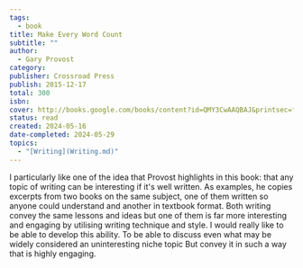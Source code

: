 ```yaml
---
tags:
  - book
title: Make Every Word Count
subtitle: ""
author:
  - Gary Provost
category: 
publisher: Crossroad Press
publish: 2015-12-17
total: 300
isbn: 
cover: http://books.google.com/books/content?id=QMY3CwAAQBAJ&printsec=frontcover&img=1&zoom=1&edge=curl&source=gbs_api
status: read
created: 2024-05-16
date-completed: 2024-05-29
topics:
  - "[Writing](Writing.md)"
---
```

I particularly like one of the idea that Provost highlights in this book: that any topic of writing can be interesting if it's well written. As examples, he copies excerpts from two books on the same subject, one of them written so anyone could understand and another in textbook format. Both writing convey the same lessons and ideas but one of them is far more interesting and engaging by utilising writing technique and style. I would really like to be able to develop this ability. To be able to discuss even what may be widely considered an uninteresting niche topic But convey it in such a way that is highly engaging. 